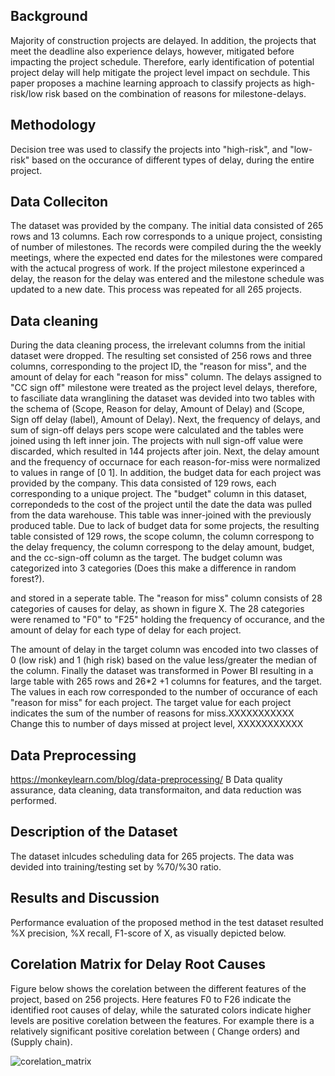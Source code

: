 ## Background
Majority of construction projects are delayed. In addition, the projects that meet the deadline also experience delays, however, mitigated before impacting the project schedule. Therefore, early identification of potential project delay will help mitigate the project level impact on sechdule. This paper proposes a machine learning approach to classify projects as high-risk/low risk based on the combination of reasons for milestone-delays.

## Methodology
Decision tree was used to classify the projects into "high-risk", and "low-risk" based on the occurance of different types of delay, during the entire project. 

## Data Colleciton
The dataset was provided by the company. The initial data consisted of 265 rows and 13 columns. Each row corresponds to a unique project, consisting of number of milestones. The records were compiled during the  the weekly meetings, where the expected end dates for the milestones were compared with the actucal progress of work. If the project milestone experinced a delay, the reason for the delay was entered and the milestone schedule was updated to a new date. This process was repeated for all 265 projects. 

## Data cleaning
During the data cleaning process, the irrelevant columns from the initial dataset were dropped. The resulting set consisted of 256 rows and three columns, corresponding to the project ID, the "reason for miss", and the amount of delay for each "reason for miss" column. The delays assigned to "CC sign off" milestone were treated as the project level delays, therefore, to fasciliate data wranglining the dataset was devided into two tables with the schema of (Scope, Reason for delay, Amount of Delay) and (Scope, Sign off delay (label), Amount of Delay). Next, the frequency of delays, and sum of sign-off delays pers scope were calculated and the tables were joined using th left inner join. The projects with null sign-off value were discarded, which resulted in 144 projects after join. Next, the delay amount and the frequency of occurnace for each reason-for-miss were normalized to values in range of [0 1]. In addition, the budget data for each project was provided by the company. This data consisted of 129 rows, each corresponding to a unique project. The "budget" column in this dataset, correpondeds to the cost of the project until the date the data was pulled from the data warehouse. This table was inner-joined with the previously produced table. Due to lack of budget data for some projects, the resulting table consisted of 129 rows, the scope column, the column correspong to the delay frequency, the column correspong to the delay amount, budget, and the cc-sign-off column as the target. The budget column was categorized into 3 categories (Does this make a difference in random forest?).

 and stored in a seperate table.  The "reason for miss" column consists of 28 categories of causes for delay, as shown in figure X. The 28 categories were renamed to "F0" to "F25" holding the frequency of occurance, and the amount of delay for each type of delay for each project.

The amount of delay in the target column was encoded into two classes of 0 (low risk) and 1 (high risk) based on the value less/greater the median of the column. Finally the dataset was transformed in Power BI resulting in a large table with 265 rows and 26*2 +1 columns for features, and the target. The values in each row corresponded to the number of occurance of each "reason for miss" for each project. The target value for each project indicates the sum of the number of reasons for miss.XXXXXXXXXXX Change this to number of days missed at project level, XXXXXXXXXXX


## Data Preprocessing
https://monkeylearn.com/blog/data-preprocessing/
B
Data quality assurance, data cleaning, data transformaiton, and data reduction was performed. 

## Description of the Dataset
The dataset inlcudes scheduling data for 265 projects. The data was devided into training/testing set by %70/%30 ratio.

## Results and Discussion
Performance evaluation of the proposed method in the test dataset resulted %X precision, %X recall, F1-score of X, as visually depicted below. 




## Corelation Matrix for Delay Root Causes

Figure below shows the corelation between the different features of the project, based on 256 projects. Here features F0 to F26 indicate the identified root causes of delay, while the saturated colors indicate higher levels are positive corelation between the features. For example there is a relatively significant positive corelation between ( Change orders) and (Supply chain).

![corelation_matrix](https://user-images.githubusercontent.com/55706949/183313326-4162c311-c947-45dd-9840-06b1e6535e8d.png)

